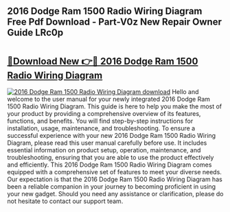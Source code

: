 ## 2016 Dodge Ram 1500 Radio Wiring Diagram Free Pdf Download - Part-V0z New Repair Owner Guide LRc0p

# <h2><a href="http://dfkqst.blite.top/?on=2016+Dodge+Ram+1500+Radio+Wiring+Diagram">🔗Download New 👉🔴 2016 Dodge Ram 1500 Radio Wiring Diagram</a></h2>

[![2016 Dodge Ram 1500 Radio Wiring Diagram download](https://i.imgur.com/lujVjoI.png)](http://dfkqst.blite.top/?on=2016+Dodge+Ram+1500+Radio+Wiring+Diagram)
Hello and welcome to the user manual for your newly integrated 2016 Dodge Ram 1500 Radio Wiring Diagram. This guide is here to help you make the most of your product by providing a comprehensive overview of its features, functions, and benefits. You will find step-by-step instructions for installation, usage, maintenance, and troubleshooting. To ensure a successful experience with your new 2016 Dodge Ram 1500 Radio Wiring Diagram, please read this user manual carefully before use. It includes essential information on product setup, operation, maintenance, and troubleshooting, ensuring that you are able to use the product effectively and efficiently. This 2016 Dodge Ram 1500 Radio Wiring Diagram comes equipped with a comprehensive set of features to meet your diverse needs. Our expectation is that the 2016 Dodge Ram 1500 Radio Wiring Diagram has been a reliable companion in your journey to becoming proficient in using your new gadget. Should you need any assistance or clarification, please do not hesitate to contact our support team.
